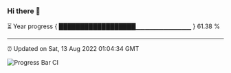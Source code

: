 ### Hi there 👋

⏳ Year progress { ██████████████████▁▁▁▁▁▁▁▁▁▁▁▁ } 61.38 %

---

⏰ Updated on Sat, 13 Aug 2022 01:04:34 GMT

![Progress Bar CI](https://github.com/liununu/liununu/workflows/Progress%20Bar%20CI/badge.svg)
